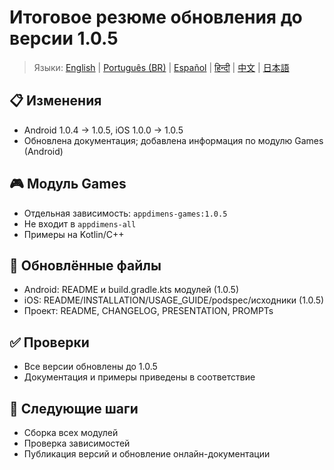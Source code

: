 # Итоговое резюме обновления до версии 1.0.5

> Языки: [English](../../VERSION_UPDATE_SUMMARY.md) | [Português (BR)](../pt-BR/VERSION_UPDATE_SUMMARY.md) | [Español](../es/VERSION_UPDATE_SUMMARY.md) | [हिन्दी](../hi/VERSION_UPDATE_SUMMARY.md) | [中文](../zh/VERSION_UPDATE_SUMMARY.md) | [日本語](../ja/VERSION_UPDATE_SUMMARY.md)

## 📋 Изменения

- Android 1.0.4 → 1.0.5, iOS 1.0.0 → 1.0.5
- Обновлена документация; добавлена информация по модулю Games (Android)

## 🎮 Модуль Games

- Отдельная зависимость: `appdimens-games:1.0.5`
- Не входит в `appdimens-all`
- Примеры на Kotlin/C++

## 📁 Обновлённые файлы

- Android: README и build.gradle.kts модулей (1.0.5)
- iOS: README/INSTALLATION/USAGE_GUIDE/podspec/исходники (1.0.5)
- Проект: README, CHANGELOG, PRESENTATION, PROMPTs

## ✅ Проверки

- Все версии обновлены до 1.0.5
- Документация и примеры приведены в соответствие

## 🎯 Следующие шаги

- Сборка всех модулей
- Проверка зависимостей
- Публикация версий и обновление онлайн-документации
